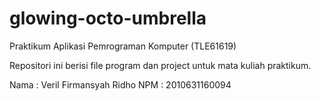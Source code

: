 # glowing-octo-umbrella
Praktikum Aplikasi Pemrograman Komputer (TLE61619)

Repositori ini berisi file program dan project untuk mata kuliah praktikum.

Nama : Veril Firmansyah Ridho 
NPM : 2010631160094
